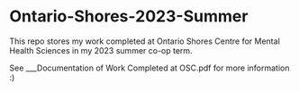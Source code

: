 # Ontario-Shores-2023-Summer

This repo stores my work completed at Ontario Shores Centre for Mental Health Sciences in my 2023 summer co-op term. 

See ___Documentation of Work Completed at OSC.pdf for more information :)
